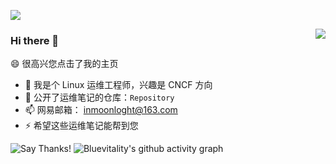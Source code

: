![](https://github.com/Bluevitality/Bluevitality/blob/main/header.png)


<img align="right" src="https://github-readme-stats.vercel.app/api?username=Bluevitality&show_icons=true&icon_color=CE1D2D&text_color=718096&bg_color=ffffff&hide_title=true" />

### Hi there 👋

😄 很高兴您点击了我的主页

- 🔭 我是个 Linux 运维工程师，兴趣是 CNCF 方向
- 🌱 公开了运维笔记的仓库：`Repository`
- 📫 网易邮箱： inmoonloght@163.com
- ⚡ 希望这些运维笔记能帮到您

![Say Thanks!](https://img.shields.io/badge/Say%20Thanks-!-1EAEDB.svg)
![Bluevitality's github activity graph](https://activity-graph.herokuapp.com/graph?username=Bluevitality&theme=minimal&custom_title=Frequency&radius=0&hide_border=true)
